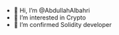 - 👋 Hi, I’m @AbdullahAlbahri
- 👀 I’m interested in Crypto
- 🌱 I’m confirmed Solidity developer 

<!---
AbdullahAlbahri/AbdullahAlbahri is a ✨ special ✨ repository because its `README.md` (this file) appears on your GitHub profile.
You can click the Preview link to take a look at your changes.
--->
